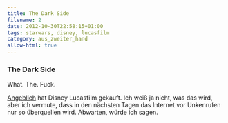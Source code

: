 ```yaml
---
title: The Dark Side
filename: 2
date: 2012-10-30T22:58:15+01:00
tags: starwars, disney, lucasfilm
category: aus_zweiter_hand
allow-html: true
---
```

### The Dark Side

<p>What. The. Fuck.</p>

<p><a href="http://www.handelsblatt.com/unternehmen/it-medien/lucasfilm-verkauf-disney-uebernimmt-das-star-wars-imperium/7325288.html">Angeblich</a> hat Disney Lucasfilm gekauft. Ich weiß ja nicht, was das wird, aber ich vermute, dass in den nächsten Tagen das Internet vor Unkenrufen nur so überquellen wird. Abwarten, würde ich sagen.</p>


